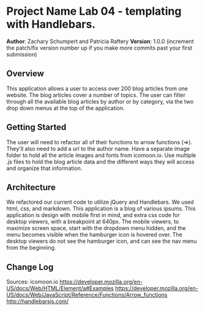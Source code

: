 # Project Name   Lab 04 - templating with Handlebars.  

**Author**: Zachary Schumpert and Patricia Raftery
**Version**: 1.0.0 (increment the patch/fix version number up if you make more commits past your first submission)

## Overview
<!-- Provide a high level overview of what this application is and why you are building it, beyond the fact that it's an assignment for a Code Fellows 301 class. (i.e. What's your problem domain?) -->
  This application allows a user to access over 200 blog articles from one website.  The blog articles cover a number of topics.  The user can filter through all the available blog articles by author or by category, via the two drop down menus at the top of the application.

## Getting Started
<!-- What are the steps that a user must take in order to build this app on their own machine and get it running? -->
The user will need to refactor all of their functions to arrow functions (=>).  They'll also need to add a url to the author name.  Have a separate image folder to hold all the article images and fonts from icomoon.io.  Use multiple .js files to hold the blog article data and the different ways they will access and organize that information.  

## Architecture
<!-- Provide a detailed description of the application design. What technologies (languages, libraries, etc) you're using, and any other relevant design information. -->
We refactored our current code to utilize jQuery and Handlebars. We used html, css, and markdown. This application is a blog of various ipsums. This application is design with mobile first in mind, and extra css code for desktop viewers, with a breakpoint at 640px. The mobile viewers, to maximize screen space, start with the dropdown menu hidden, and the menu becomes visible when the hamburger icon is hovered over. The desktop viewers do not see the hamburger icon, and can see the nav menu from the beginning.

## Change Log
<!-- Use this are to document the iterative changes made to your application as each feature is successfully implemented. Use time stamps. Here's an examples:

02-16-2018 9:17am - linked handle bars to html and changed template to handlebars
02-16-2018 9:30am - filled in the constructor function prototype to get and compile to html
02-16-2018 9:45am - saving current status
02-16-2018 10:15am - updated template so it resembled the previous lab's template
02-16-2018 10:30am - added url to author name
02-16-2018 10:40am - converted a function to an arrow function
02-16-2018 10:55am - refactored to use arrow functions, answered comment
02-16-2018 11:00am - userstories
02-16-2018 11:15am - README.md
02-16-2018 11:30am - Push/Pull submit assignment.


## Credits and Collaborations
<!-- Give credit (and a link) to other people or resources that helped you build this application. -->

Sources:
icomoon.io
https://developer.mozilla.org/en-US/docs/Web/HTML/Element/a#Examples
https://developer.mozilla.org/en-US/docs/Web/JavaScript/Reference/Functions/Arrow_functions
http://handlebarsjs.com/